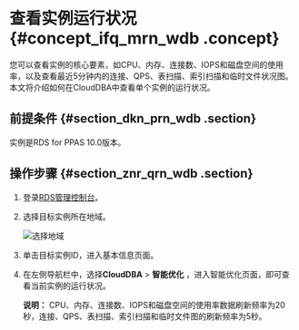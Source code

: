 # 查看实例运行状况 {#concept_ifq_mrn_wdb .concept}

您可以查看实例的核心要素，如CPU、内存、连接数、IOPS和磁盘空间的使用率，以及查看最近5分钟内的连接、QPS、表扫描、索引扫描和临时文件状况图。本文将介绍如何在CloudDBA中查看单个实例的运行状况。

## 前提条件 {#section_dkn_prn_wdb .section}

实例是RDS for PPAS 10.0版本。

## 操作步骤 {#section_znr_qrn_wdb .section}

1.  登录[RDS管理控制台](https://rds.console.aliyun.com/)。
2.  选择目标实例所在地域。

    ![选择地域](http://static-aliyun-doc.oss-cn-hangzhou.aliyuncs.com/assets/img/7814/154728237036543_zh-CN.png)

3.  单击目标实例ID，进入基本信息页面。
4.  在左侧导航栏中，选择**CloudDBA** \> **智能优化** ，进入智能优化页面，即可查看当前实例的运行状况。

    **说明：** CPU、内存、连接数、IOPS和磁盘空间的使用率数据刷新频率为20秒，连接、QPS、表扫描、索引扫描和临时文件图的刷新频率为5秒。


